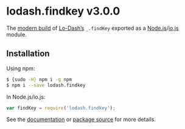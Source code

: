 # lodash.findkey v3.0.0

The [modern build](https://github.com/lodash/lodash/wiki/Build-Differences) of [Lo-Dash’s](https://lodash.com/) `_.findKey` exported as a [Node.js](http://nodejs.org/)/[io.js](https://iojs.org/) module.

## Installation

Using npm:

```bash
$ {sudo -H} npm i -g npm
$ npm i --save lodash.findkey
```

In Node.js/io.js:

```js
var findKey = require('lodash.findkey');
```

See the [documentation](https://lodash.com/docs#findKey) or [package source](https://github.com/lodash/lodash/blob/3.0.0-npm-packages/lodash.findkey/index.js) for more details.
